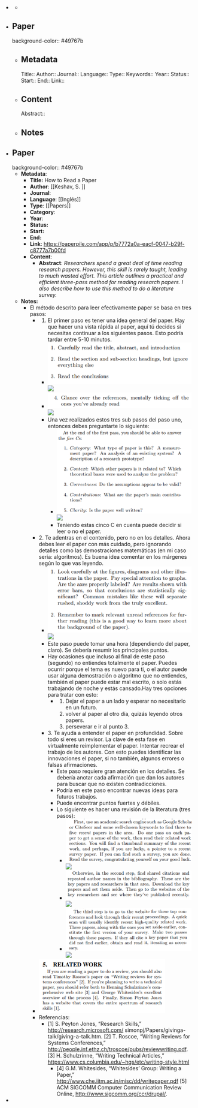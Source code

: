 - +
- ## Paper
  background-color:: #49767b
	- ## Metadata
	  Title:: 
	  Author::
	  Journal::
	  Language::
	  Type::
	  Keywords::
	  Year::
	  Status::
	  Start::
	  End::
	  Link::
	- ## Content
	  Abstract::
	- ## Notes
- ## Paper
  background-color:: #49767b
	- **Metadata**:
		- **Title:** How to Read a Paper
		- **Author**: [[Keshav, S. ]]
		- **Journal**:
		- **Language**: [[Inglés]]
		- **Type**: [[Papers]]
		- **Category**:
		- **Year**:
		- **Status:**
		- **Start:**
		- **End:**
		- **Link**: https://paperpile.com/app/p/b7772a0a-eacf-0047-b29f-c8777a7b00fd
		- **Content**:
			- **Abstract**:  _Researchers spend a great deal of time reading research papers. However, this skill is rarely taught, leading to much wasted effort. This article outlines a practical and efficient three-pass method for reading research papers. I also describe how to use this method to do a literature survey._
	- **Notes:**
		- El método descrito para leer efectivamente paper se basa en tres pasos:
			- 1. El primer paso es tener una idea general del paper. Hay que hacer una vista rápida al paper, aquí tú decides si necesitas continuar a los siguientes pasos. Esto podría tardar entre 5-10 minutos.
				- ![image.png](../assets/image_1656166748740_0.png) ![](https://hypernotes.zenkit.com/api/v1/lists/2362182/files/o3iooK6H8)
				- ![image.png](../assets/image_1656166759019_0.png) ![](https://hypernotes.zenkit.com/api/v1/lists/2362182/files/36EzqFSZJ)
				- Una vez realizados estos tres sub pasos del paso uno, entonces debes preguntarte lo siguiente:
					- ![image.png](../assets/image_1656166766737_0.png) ![](https://hypernotes.zenkit.com/api/v1/lists/2362182/files/1UCPoylG_)
					- Teniendo estas cinco C en cuenta puede decidir si leer o no el paper.
			- 2\. Te adentras en el contenido, pero no en los detalles. Ahora debes leer el paper con más cuidado, pero ignorando detalles como las demostraciones matemáticas (en mi caso sería: algoritmos). Es buena idea comentar en los márgenes según lo que vas leyendo.
				- ![image.png](../assets/image_1656166788438_0.png) ![](https://hypernotes.zenkit.com/api/v1/lists/2362182/files/LHe8ArZG7)
				- Este paso puede tomar una hora (dependiendo del paper, claro). Se debería resumir los principales puntos.
				- Hay ocasiones que incluso al final de este paso (segundo) no entiendes totalmente el paper. Puedes ocurrir porque el tema es nuevo para ti, o el autor puede usar alguna demostración o algoritmo que no entiendes, también el paper puede estar mal escrito, o solo estás trabajando de noche y estás cansado.Hay tres opciones para tratar con esto:
					- 1. Dejar el paper a un lado y esperar no necesitarlo en un futuro.
					  2. volver al paper al otro día, quizás leyendo otros papers.
					  3. perseverar e ir al punto 3.
				- 3\. Te ayuda a entender el paper en profundidad. Sobre todo si eres un revisor. La clave de esta fase en virtualmente reimplementar el paper. Intentar recrear el trabajo de los autores. Con esto puedes identificar las innovaciones el paper, si no también, algunos errores o falsas afirmaciones.
					- Este paso requiere gran atención en los detalles. Se debería anotar cada afirmación que dan los autores para buscar que no existen contradicciones.
					- Podría en este paso encontrar nuevas ideas para futuros trabajos.
					- Puede encontrar puntos fuertes y débiles.
					- Lo siguiente es hacer una revisión de la literatura (tres pasos):
						- ![image.png](../assets/image_1656166819910_0.png) ![](https://hypernotes.zenkit.com/api/v1/lists/2362182/files/fSeUUzkqj)
						- ![image.png](../assets/image_1656166828300_0.png) ![](https://hypernotes.zenkit.com/api/v1/lists/2362182/files/G5uVbMfTQ)
						- ![image.png](../assets/image_1656166834957_0.png) ![](https://hypernotes.zenkit.com/api/v1/lists/2362182/files/On8qYNEgV)
			- ![image.png](../assets/image_1656166844653_0.png)
			- Referencias:
				- [1] S. Peyton Jones, “Research Skills,”
				  http://research.microsoft.com/ simonpj/Papers/givinga-talk/giving-a-talk.htm.
				  [2] T. Roscoe, “Writing Reviews for Systems
				  Conferences,”
				  http://people.inf.ethz.ch/troscoe/pubs/reviewwriting.pdf.
				  [3] H. Schulzrinne, “Writing Technical Articles,”
				  https://www.cs.columbia.edu/~hgs/etc/writing-style.html
					- [4] G.M. Whitesides, “Whitesides’ Group: Writing a
					  Paper,”
					  http://www.che.iitm.ac.in/misc/dd/writepaper.pdf
					  [5] ACM SIGCOMM Computer Communication Review
					  Online, http://www.sigcomm.org/ccr/drupal/.
-